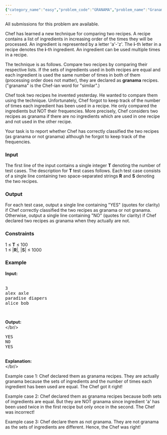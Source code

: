 ```yaml
---
{"category_name":"easy","problem_code":"GRANAMA","problem_name":"Granama Recipes","languages_supported":{"0":"ADA","1":"ASM","2":"BASH","3":"BF","4":"C","5":"C99 strict","6":"CAML","7":"CLOJ","8":"CLPS","9":"CPP 4.3.2","10":"CPP 4.9.2","11":"CPP14","12":"CS2","13":"D","14":"ERL","15":"FORT","16":"FS","17":"GO","18":"HASK","19":"ICK","20":"ICON","21":"JAVA","22":"JS","23":"LISP clisp","24":"LISP sbcl","25":"LUA","26":"NEM","27":"NICE","28":"NODEJS","29":"PAS fpc","30":"PAS gpc","31":"PERL","32":"PERL6","33":"PHP","34":"PIKE","35":"PRLG","36":"PYTH","37":"PYTH 3.4","38":"RUBY","39":"SCALA","40":"SCM guile","41":"SCM qobi","42":"ST","43":"TCL","44":"TEXT","45":"WSPC"},"max_timelimit":1,"source_sizelimit":50000,"problem_author":"vamsi_kavala","problem_tester":"laycurse","date_added":"28-08-2012","tags":{"0":"cakewalk","1":"dec12","2":"simple","3":"vamsi_kavala"},"editorial_url":"http://discuss.codechef.com/problems/GRANAMA","time":{"view_start_date":1355218909,"submit_start_date":1355218909,"visible_start_date":1355218200,"end_date":1735669800},"layout":"problem"}
---
```

<span class="solution-visible-txt">All submissions for this problem are available.</span><p>Chef has learned a new technique for comparing two recipes. A recipe contains a list of ingredients in increasing order of the times they will be processed. An ingredient is represented by a letter 'a'-'z'. The <b>i</b>-th letter in a recipe denotes the <b>i</b>-th ingredient. An ingredient can be used multiple times in a recipe.</p>
<p>The technique is as follows. Compare two recipes by comparing their respective lists. If the sets of ingredients used in both recipes are equal and each ingredient is used the same number of times in both of them (processing order does not matter), they are declared as <b>granama</b> recipes. ("granama" is the Chef-ian word for "similar".)</p>
<p>Chef took two recipes he invented yesterday. He wanted to compare them using the technique. Unfortunately, Chef forgot to keep track of the number of times each ingredient has been used in a recipe. He only compared the ingredients but NOT their frequencies. More precisely, Chef considers two recipes as granama if there are no ingredients which are used in one recipe and not used in the other recipe.</p>
<p>Your task is to report whether Chef has correctly classified the two recipes (as granama or not granama) although he forgot to keep track of the frequencies.</p>
<h3>Input</h3>
<p>The first line of the input contains a single integer <b>T</b> denoting the number of test cases. The description for <b>T</b> test cases follows. Each test case consists of a single line containing two space-separated strings <b>R</b> and <b>S</b> denoting the two recipes.</p>
<h3>Output</h3>
<p>For each test case, output a single line containing "YES" (quotes for clarity) if Chef correctly classified the two recipes as granama or not granama. Otherwise, output a single line containing "NO" (quotes for clarity) if Chef declared two recipes as granama when they actually are not.</p>
<h3>Constraints</h3>
<p>
1 ≤ <b>T</b> ≤ 100<br />1 ≤ |<b>R</b>|, |<b>S</b>| ≤ 1000</p>
<h3>Example</h3>
<p><b>Input:</b><br/></br/></p>
<pre>
3
alex axle
paradise diapers
alice bob

</pre><p>
<b>Output:</b><br/></br/></p>
<pre>
YES
NO
YES

</pre><p>
<b>Explanation:</b><br/></br/></p>
<p>Example case 1: Chef declared them as granama recipes. They are actually granama because the sets of ingredients and the number of times each ingredient has been used are equal. The Chef got it right!</p>
<p>Example case 2: Chef declared them as granama recipes because both sets of ingredients are equal. But they are NOT granama since ingredient 'a' has been used twice in the first recipe but only once in the second. The Chef was incorrect!</p>
<p>Example case 3: Chef declare them as not granama. They are not granama as the sets of ingredients are different. Hence, the Chef was right!</p>
